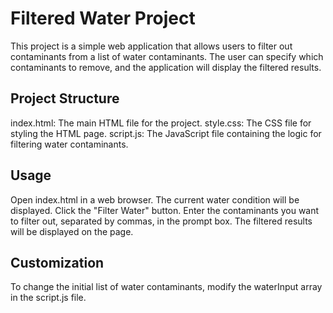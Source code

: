 # Filtered Water Project
This project is a simple web application that allows users to filter out contaminants from a list of water contaminants. The user can specify which contaminants to remove, and the application will display the filtered results.

## Project Structure
index.html: The main HTML file for the project.
style.css: The CSS file for styling the HTML page.
script.js: The JavaScript file containing the logic for filtering water contaminants.

## Usage
Open index.html in a web browser.
The current water condition will be displayed.
Click the "Filter Water" button.
Enter the contaminants you want to filter out, separated by commas, in the prompt box.
The filtered results will be displayed on the page.

## Customization
To change the initial list of water contaminants, modify the waterInput array in the script.js file.